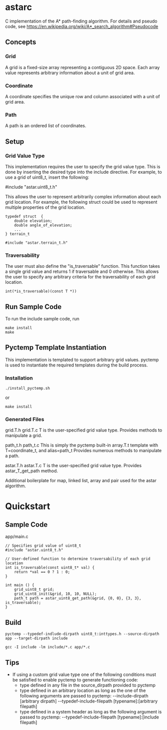 # astarc

C implementation of the A* path-finding algorithm. For details and pseudo code, see https://en.wikipedia.org/wiki/A*_search_algorithm#Pseudocode

## Concepts

### Grid
A grid is a fixed-size array representing a contiguous 2D space. Each array value represents arbitrary information about a unit of grid area.  

### Coordinate
A coordinate specifies the unique row and column associated with a unit of grid area.

### Path
A path is an ordered list of coordinates.

## Setup

### Grid Value Type

This implementation requires the user to specify the grid value type. This is done by inserting the desired type into the include directive. For example, to use a grid of uint8_t, insert the following:

#include "astar.uint8_t.h"

This allows the user to represent arbitrarily complex information about each grid location. For example, the following struct could be used to represent multiple properties of the grid location.

```
typedef struct  {
    double elevation;
    double angle_of_elevation;
    ...
} terrain_t

#include "astar.terrain_t.h"
```

### Traversability

The user must also define the "is_traversable" function. This function takes a single grid value and returns 1 if traversable and 0 otherwise. This allows the user to specify any arbitrary criteria for the traversability of each grid location.

```
int(*is_traversable)(const T *))
```

## Run Sample Code

To run the include sample code, run

    make install
    make

## Pyctemp Template Instantiation

This implementation is templated to support arbitrary grid values. pyctemp is used to instantiate the required templates during the build process.

### Installation

    ./install_pyctemp.sh

or

    make install

### Generated Files

grid.T.h grid.T.c
T is the user-specified grid value type. Provides methods to manipulate a grid.

path_t.h path_t.c
This is simply the pyctemp built-in array.T.t template with T=coordinate_t, and alias=path_t Provides numerous methods to manipulate a path.

astar.T.h astar.T.c
T is the user-specified grid value type. Provides astar_T_get_path method.

Additional boilerplate for map, linked list, array and pair used for the astar algorithm.

# Quickstart

## Sample Code
app/main.c
```
// Specifies grid value of uint8_t
#include "astar.uint8_t.h"

// User-defined function to determine traversability of each grid location
int is_traversable(const uint8_t* val) {
    return *val == 0 ? 1 : 0;
}

int main () {
    grid_uint8_t grid;
    grid_uint8_init(&grid, 10, 10, NULL);
    path_t path = astar_uint8_get_path(&grid, {0, 0}, {3, 3}, is_traversable);
}
```

## Build

```
pyctemp --typedef-indlude-dirpath uint8_t:inttypes.h --source-dirpath app --target-dirpath include

gcc -I include -lm include/*.c app/*.c
```

## Tips

- If using a custom grid value type one of the following conditions must be satisfied to enable pyctemp to generate functioning code:
    - type defined in any file in the source_dirpath provided to pyctemp
    - type defined in an arbitrary location as long as the one of the following arguments are passed to pyctemp:
            --include-dirpath [arbitrary dirpath]
            --typedef-include-filepath [typename]:[arbitrary filepath]
    - type defined in a system header as long as the following argument is passed to pyctemp:
            --typedef-include-filepath [typename]:[include filepath]